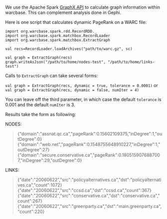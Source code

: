 We use the Apache Spark [GraphX API](http://spark.apache.org/graphx/) to calculate graph information within warcbase. This can complement analysis done in Gephi.

Here is one script that calculates dynamic PageRank on a WARC file:

```
import org.warcbase.spark.rdd.RecordRDD._
import org.warcbase.spark.matchbox.RecordLoader
import org.warcbase.spark.matchbox.ExtractGraph

val recs=RecordLoader.loadArchives("path/to/warc.gz", sc)

val graph = ExtractGraph(recs)
graph.writeAsJson("/path/to/home/nodes-test", "/path/to/home/links-test")
```

Calls to `ExtractGraph` can take several forms:

``val graph = ExtractGraph(recs, dynamic = true, tolerance = 0.0001)``
or
``val graph = ExtractGraph(recs, dynamic = false, numIter = 4)``

You can leave off the third parameter, in which case the default `tolerance` is 0.001 and the default `numIter` is 3.

Results take the form as following:

NODES:
>{"domain":"assnat.qc.ca","pageRank":0.15602109375,"inDegree":1,"outDegree":0}
{"domain":"web.net","pageRank":0.1548755648910227,"inDegree":1,"outDegree":27}
{"domain":"secure.conservative.ca","pageRank":0.1805159076887007,"inDegree":29,"outDegree":0}

LINKS:
>{"date":"20060622","src":"policyalternatives.ca","dst":"policyalternatives.ca","count":1072}
{"date":"20060622","src":"ccsd.ca","dst":"ccsd.ca","count":367}
{"date":"20060622","src":"conservative.ca","dst":"conservative.ca","count":267}
{"date":"20060622","src":"greenparty.ca","dst":"main.greenparty.ca","count":220}

